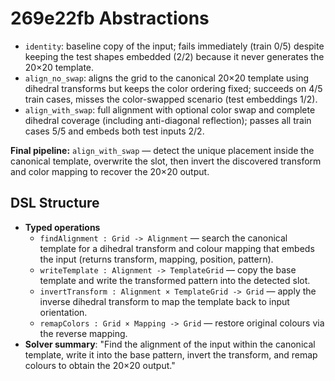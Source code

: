 # 269e22fb Abstractions

- `identity`: baseline copy of the input; fails immediately (train 0/5) despite keeping the test shapes embedded (2/2) because it never generates the 20×20 template.
- `align_no_swap`: aligns the grid to the canonical 20×20 template using dihedral transforms but keeps the color ordering fixed; succeeds on 4/5 train cases, misses the color-swapped scenario (test embeddings 1/2).
- `align_with_swap`: full alignment with optional color swap and complete dihedral coverage (including anti-diagonal reflection); passes all train cases 5/5 and embeds both test inputs 2/2.

**Final pipeline:** `align_with_swap` — detect the unique placement inside the canonical template, overwrite the slot, then invert the discovered transform and color mapping to recover the 20×20 output.

## DSL Structure
- **Typed operations**
  - `findAlignment : Grid -> Alignment` — search the canonical template for a dihedral transform and colour mapping that embeds the input (returns transform, mapping, position, pattern).
  - `writeTemplate : Alignment -> TemplateGrid` — copy the base template and write the transformed pattern into the detected slot.
  - `invertTransform : Alignment × TemplateGrid -> Grid` — apply the inverse dihedral transform to map the template back to input orientation.
  - `remapColors : Grid × Mapping -> Grid` — restore original colours via the reverse mapping.
- **Solver summary**: "Find the alignment of the input within the canonical template, write it into the base pattern, invert the transform, and remap colours to obtain the 20×20 output."

